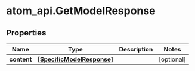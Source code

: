 # atom_api.GetModelResponse

## Properties
Name | Type | Description | Notes
------------ | ------------- | ------------- | -------------
**content** | [**[SpecificModelResponse]**](SpecificModelResponse.md) |  | [optional] 



